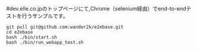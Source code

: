 #dev.elle.co.jpのトップページにて,Chrome（selenium経由）でend-to-endテストを行うサンプルです。

```
git pull git@github.com:wander2k/e2ebase.git
cd e2ebase
bash ./bin/start.sh
bash ./bin/run_webapp_test.sh
```
